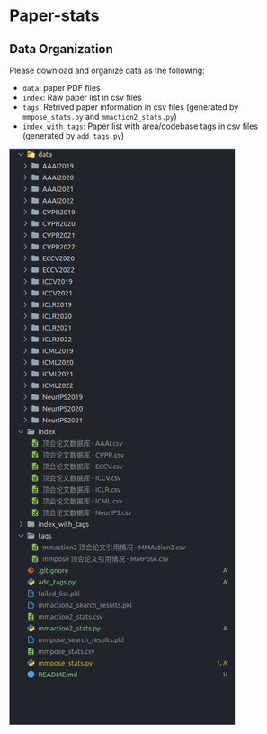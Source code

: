 # Paper-stats

## Data Organization

Please download and organize data as the following:

- `data`: paper PDF files
- `index`: Raw paper list in csv files
- `tags`: Retrived paper information in csv files (generated by `mmpose_stats.py` and `mmaction2_stats.py`)
- `index_with_tags`: Paper list with area/codebase tags in csv files (generated by `add_tags.py`)

![img](./data_organization.png)

